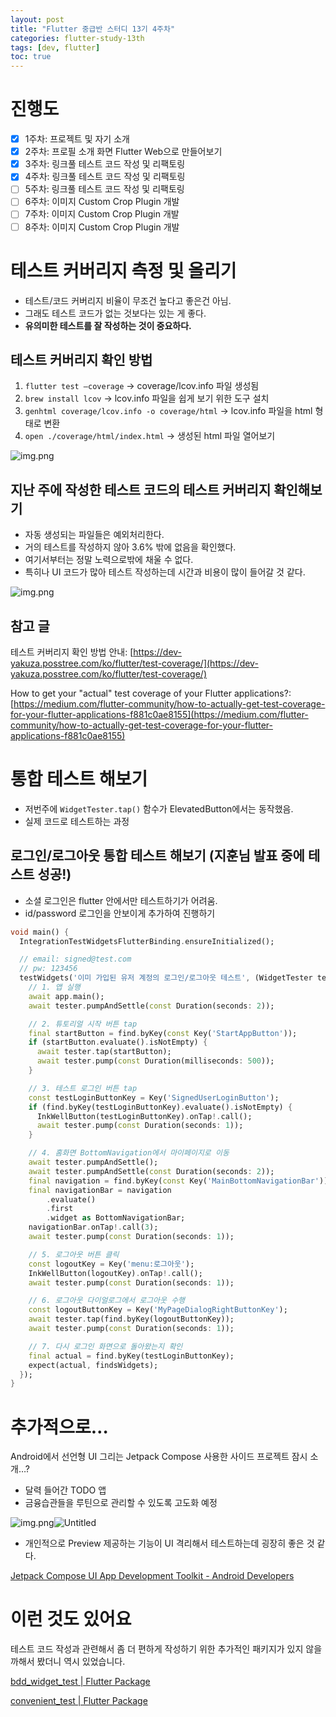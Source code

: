 ```yaml
---
layout: post
title: "Flutter 중급반 스터디 13기 4주차"
categories: flutter-study-13th
tags: [dev, flutter]
toc: true
---
```


# 진행도

- [x]  1주차: 프로젝트 및 자기 소개
- [x]  2주차: 프로필 소개 화면 Flutter Web으로 만들어보기
- [x]  3주차: 링크풀 테스트 코드 작성 및 리팩토링
- [x]  4주차: 링크풀 테스트 코드 작성 및 리팩토링
- [ ]  5주차: 링크풀 테스트 코드 작성 및 리팩토링
- [ ]  6주차: 이미지 Custom Crop Plugin 개발
- [ ]  7주차: 이미지 Custom Crop Plugin 개발
- [ ]  8주차: 이미지 Custom Crop Plugin 개발

# 테스트 커버리지 측정 및 올리기

- 테스트/코드 커버리지 비율이 무조건 높다고 좋은건 아님.
- 그래도 테스트 코드가 없는 것보다는 있는 게 좋다.
- **유의미한 테스트를 잘 작성하는 것이 중요하다.**

## 테스트 커버리지 확인 방법

1. `flutter test —coverage` → coverage/lcov.info 파일 생성됨
2. `brew install lcov` → lcov.info 파일을 쉽게 보기 위한 도구 설치
3. `genhtml coverage/lcov.info -o coverage/html` → lcov.info 파일을 html 형태로 변환
4. `open ./coverage/html/index.html` → 생성된 html 파일 열어보기

![img.png](/images/flutter/study_13th/week4/1.png)

## 지난 주에 작성한 테스트 코드의 테스트 커버리지 확인해보기

- 자동 생성되는 파일들은 예외처리한다.
- 거의 테스트를 작성하지 않아 3.6% 밖에 없음을 확인했다.
- 여기서부터는 정말 노력으로밖에 채울 수 없다.
- 특히나 UI 코드가 많아 테스트 작성하는데 시간과 비용이 많이 들어갈 것 같다.

![img.png](/images/flutter/study_13th/week4/2.png)

## 참고 글

테스트 커버리지 확인 방법 안내: [https://dev-yakuza.posstree.com/ko/flutter/test-coverage/](https://dev-yakuza.posstree.com/ko/flutter/test-coverage/)

How to get your "actual" test coverage of your Flutter applications?: [https://medium.com/flutter-community/how-to-actually-get-test-coverage-for-your-flutter-applications-f881c0ae8155](https://medium.com/flutter-community/how-to-actually-get-test-coverage-for-your-flutter-applications-f881c0ae8155)

# 통합 테스트 해보기

- 저번주에 `WidgetTester.tap()` 함수가 ElevatedButton에서는 동작했음.
- 실제 코드로 테스트하는 과정

## 로그인/로그아웃 통합 테스트 해보기 (지훈님 발표 중에 테스트 성공!)

- 소셜 로그인은 flutter 안에서만 테스트하기가 어려움.
- id/password 로그인을 안보이게 추가하여 진행하기

```dart
void main() {
  IntegrationTestWidgetsFlutterBinding.ensureInitialized();

  // email: signed@test.com
  // pw: 123456
  testWidgets('이미 가입된 유저 계정의 로그인/로그아웃 테스트', (WidgetTester tester) async {
    // 1. 앱 실행
    await app.main();
    await tester.pumpAndSettle(const Duration(seconds: 2));

    // 2. 튜토리얼 시작 버튼 tap
    final startButton = find.byKey(const Key('StartAppButton'));
    if (startButton.evaluate().isNotEmpty) {
      await tester.tap(startButton);
      await tester.pump(const Duration(milliseconds: 500));
    }

    // 3. 테스트 로그인 버튼 tap
    const testLoginButtonKey = Key('SignedUserLoginButton');
    if (find.byKey(testLoginButtonKey).evaluate().isNotEmpty) {
      InkWellButton(testLoginButtonKey).onTap!.call();
      await tester.pump(const Duration(seconds: 1));
    }

    // 4. 홈화면 BottomNavigation에서 마이페이지로 이동
    await tester.pumpAndSettle();
    await tester.pumpAndSettle(const Duration(seconds: 2));
    final navigation = find.byKey(const Key('MainBottomNavigationBar'));
    final navigationBar = navigation
        .evaluate()
        .first
        .widget as BottomNavigationBar;
    navigationBar.onTap!.call(3);
    await tester.pump(const Duration(seconds: 1));

    // 5. 로그아웃 버튼 클릭
    const logoutKey = Key('menu:로그아웃');
    InkWellButton(logoutKey).onTap!.call();
    await tester.pump(const Duration(seconds: 1));

    // 6. 로그아웃 다이얼로그에서 로그아웃 수행
    const logoutButtonKey = Key('MyPageDialogRightButtonKey');
    await tester.tap(find.byKey(logoutButtonKey));
    await tester.pump(const Duration(seconds: 1));

    // 7. 다시 로그인 화면으로 돌아왔는지 확인
    final actual = find.byKey(testLoginButtonKey);
    expect(actual, findsWidgets);
  });
}
```

# 추가적으로…

Android에서 선언형 UI 그리는 Jetpack Compose 사용한 사이드 프로젝트 잠시 소개…?

- 달력 들어간 TODO 앱
- 금융습관들을 루틴으로 관리할 수 있도록 고도화 예정

![img.png](/images/flutter/study_13th/week4/3.png)![Untitled](https://s3-us-west-2.amazonaws.com/secure.notion-static.com/cc0577dc-7edf-4dd9-9d79-e49cdb780b71/Untitled.png)

- 개인적으로 Preview 제공하는 기능이 UI 격리해서 테스트하는데 굉장히 좋은 것 같다.

[Jetpack Compose UI App Development Toolkit - Android Developers](https://developer.android.com/jetpack/compose?gclid=CjwKCAjwxr2iBhBJEiwAdXECw4CPihTvFILzy9XTURynpGjgt81VDCsg0L4kQ_LTz6ujJBJ-v-fC0xoCkuwQAvD_BwE&gclsrc=aw.ds)

# 이런 것도 있어요

테스트 코드 작성과 관련해서 좀 더 편하게 작성하기 위한 추가적인 패키지가 있지 않을까해서 봤더니 역시 있었습니다.

[bdd_widget_test | Flutter Package](https://pub.dev/packages/bdd_widget_test)

[convenient_test | Flutter Package](https://pub.dev/packages/convenient_test)
